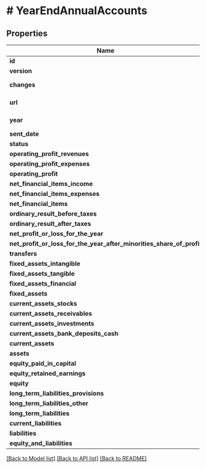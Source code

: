 # # YearEndAnnualAccounts

## Properties

Name | Type | Description | Notes
------------ | ------------- | ------------- | -------------
**id** | **int** |  | [optional]
**version** | **int** |  | [optional]
**changes** | [**\Learnist\Tripletex\Model\Change[]**](Change.md) |  | [optional] [readonly]
**url** | **string** |  | [optional] [readonly]
**year** | **int** |  | [optional] [readonly]
**sent_date** | **string** |  | [optional]
**status** | **string** |  | [optional]
**operating_profit_revenues** | [**\Learnist\Tripletex\Model\AnnualAccountsSubTotalSection**](AnnualAccountsSubTotalSection.md) |  | [optional]
**operating_profit_expenses** | [**\Learnist\Tripletex\Model\AnnualAccountsSubTotalSection**](AnnualAccountsSubTotalSection.md) |  | [optional]
**operating_profit** | [**\Learnist\Tripletex\Model\AnnualAccountsSubTotalSection**](AnnualAccountsSubTotalSection.md) |  | [optional]
**net_financial_items_income** | [**\Learnist\Tripletex\Model\AnnualAccountsSubTotalSection**](AnnualAccountsSubTotalSection.md) |  | [optional]
**net_financial_items_expenses** | [**\Learnist\Tripletex\Model\AnnualAccountsSubTotalSection**](AnnualAccountsSubTotalSection.md) |  | [optional]
**net_financial_items** | [**\Learnist\Tripletex\Model\AnnualAccountsSubTotalSection**](AnnualAccountsSubTotalSection.md) |  | [optional]
**ordinary_result_before_taxes** | [**\Learnist\Tripletex\Model\AnnualAccountsSubTotalSection**](AnnualAccountsSubTotalSection.md) |  | [optional]
**ordinary_result_after_taxes** | [**\Learnist\Tripletex\Model\AnnualAccountsSubTotalSection**](AnnualAccountsSubTotalSection.md) |  | [optional]
**net_profit_or_loss_for_the_year** | [**\Learnist\Tripletex\Model\AnnualAccountsSubTotalSection**](AnnualAccountsSubTotalSection.md) |  | [optional]
**net_profit_or_loss_for_the_year_after_minorities_share_of_profit** | [**\Learnist\Tripletex\Model\AnnualAccountsSubTotalSection**](AnnualAccountsSubTotalSection.md) |  | [optional]
**transfers** | [**\Learnist\Tripletex\Model\AnnualAccountsSubTotalSection**](AnnualAccountsSubTotalSection.md) |  | [optional]
**fixed_assets_intangible** | [**\Learnist\Tripletex\Model\AnnualAccountsSubTotalSection**](AnnualAccountsSubTotalSection.md) |  | [optional]
**fixed_assets_tangible** | [**\Learnist\Tripletex\Model\AnnualAccountsSubTotalSection**](AnnualAccountsSubTotalSection.md) |  | [optional]
**fixed_assets_financial** | [**\Learnist\Tripletex\Model\AnnualAccountsSubTotalSection**](AnnualAccountsSubTotalSection.md) |  | [optional]
**fixed_assets** | [**\Learnist\Tripletex\Model\AnnualAccountsSubTotalSection**](AnnualAccountsSubTotalSection.md) |  | [optional]
**current_assets_stocks** | [**\Learnist\Tripletex\Model\AnnualAccountsSubTotalSection**](AnnualAccountsSubTotalSection.md) |  | [optional]
**current_assets_receivables** | [**\Learnist\Tripletex\Model\AnnualAccountsSubTotalSection**](AnnualAccountsSubTotalSection.md) |  | [optional]
**current_assets_investments** | [**\Learnist\Tripletex\Model\AnnualAccountsSubTotalSection**](AnnualAccountsSubTotalSection.md) |  | [optional]
**current_assets_bank_deposits_cash** | [**\Learnist\Tripletex\Model\AnnualAccountsSubTotalSection**](AnnualAccountsSubTotalSection.md) |  | [optional]
**current_assets** | [**\Learnist\Tripletex\Model\AnnualAccountsSubTotalSection**](AnnualAccountsSubTotalSection.md) |  | [optional]
**assets** | [**\Learnist\Tripletex\Model\AnnualAccountsSubTotalSection**](AnnualAccountsSubTotalSection.md) |  | [optional]
**equity_paid_in_capital** | [**\Learnist\Tripletex\Model\AnnualAccountsSubTotalSection**](AnnualAccountsSubTotalSection.md) |  | [optional]
**equity_retained_earnings** | [**\Learnist\Tripletex\Model\AnnualAccountsSubTotalSection**](AnnualAccountsSubTotalSection.md) |  | [optional]
**equity** | [**\Learnist\Tripletex\Model\AnnualAccountsSubTotalSection**](AnnualAccountsSubTotalSection.md) |  | [optional]
**long_term_liabilities_provisions** | [**\Learnist\Tripletex\Model\AnnualAccountsSubTotalSection**](AnnualAccountsSubTotalSection.md) |  | [optional]
**long_term_liabilities_other** | [**\Learnist\Tripletex\Model\AnnualAccountsSubTotalSection**](AnnualAccountsSubTotalSection.md) |  | [optional]
**long_term_liabilities** | [**\Learnist\Tripletex\Model\AnnualAccountsSubTotalSection**](AnnualAccountsSubTotalSection.md) |  | [optional]
**current_liabilities** | [**\Learnist\Tripletex\Model\AnnualAccountsSubTotalSection**](AnnualAccountsSubTotalSection.md) |  | [optional]
**liabilities** | [**\Learnist\Tripletex\Model\AnnualAccountsSubTotalSection**](AnnualAccountsSubTotalSection.md) |  | [optional]
**equity_and_liabilities** | [**\Learnist\Tripletex\Model\AnnualAccountsSubTotalSection**](AnnualAccountsSubTotalSection.md) |  | [optional]

[[Back to Model list]](../../README.md#models) [[Back to API list]](../../README.md#endpoints) [[Back to README]](../../README.md)
